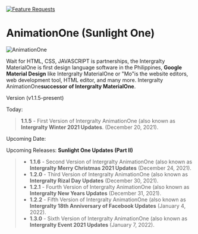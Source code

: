 [![Feature Requests](https://img.shields.io/github/issues/Intergralty/IntergraltyMaterialOne)](https://github.com/microsoft/vscode/issues?q=is%3Aopen+is%3Aissue+label%3Afeature-request+sort%3Areactions-%2B1-desc)
# AnimationOne (Sunlight One)
![AnimationOne](https://github.com/Magayaga/AnimationOne/blob/Sunlight_One/AnimationOne-background.png)

Wait for HTML, CSS, JAVASCRIPT is partnerships, the Intergralty MaterialOne is first design language software in the Philippines, **Google Material Design** like Intergralty MaterialOne or "Mo"is the website editors, web development tool, HTML editor, and many more. Intergralty AnimationOne**successor of Intergralty MaterialOne**.

Version (v1.1.5-present)

Today: 
> **1.1.5** - First Version of Intergralty AnimationOne (also known as **Intergralty Winter 2021 Updates**. (December 20, 2021).

Upcoming Date:

Upcoming Releases: **Sunlight One Updates (Part II)**
> * **1.1.6** - Second Version of Intergralty AnimationOne (also known as **Intergralty Merry Christmas 2021 Updates** (December 24, 2021).
> * **1.2.0** - Third Version of Intergralty AnimationOne (also known as **Intergralty Rizal Day Updates** (December 30, 2021).
> * **1.2.1** - Fourth Version of Intergralty AnimationOne (also known as **Intergralty New Years Updates** (December 31, 2021).
> * **1.2.2** - Fifth Version of Intergralty AnimationOne (also known as **Intergralty 18th Anniversary of Facebook Updates** (January 4, 2022).
> * **1.3.0** - Sixth Version of Intergralty AnimationOne (also known as **Intergralty Event 2021 Updates** (January 7, 2022).
